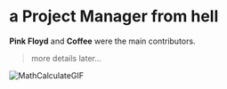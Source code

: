 # a Project Manager from hell

**Pink Floyd** and **Coffee** were the main contributors.

> more details later...

![MathCalculateGIF](https://github.com/AmirAbbas-Mashayekhi/TaskFlow/assets/126431707/c8d59c97-b372-47eb-aec2-6446efad8846)
